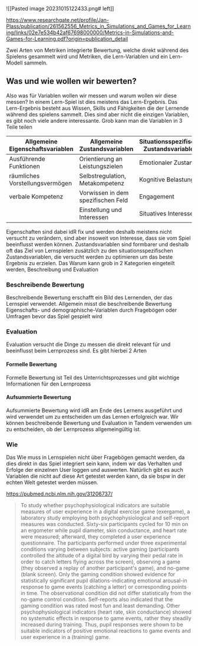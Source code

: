![[Pasted image 20231015122433.png# left]]








https://www.researchgate.net/profile/Jan-Plass/publication/261562556_Metrics_in_Simulations_and_Games_for_Learning/links/02e7e534b42af67698000000/Metrics-in-Simulations-and-Games-for-Learning.pdf?origin=publication_detail


Zwei Arten von Metriken integrierte Bewertung, welche direkt während des Spielens gesammelt wird und Metriken, die Lern-Variablen und ein Lern-Modell sammeln. 
## Was und wie wollen wir bewerten?
Also was für Variablen wollen wir messen und warum wollen wir diese messen?
In einem Lern-Spiel ist dies meistens das Lern-Ergebnis. Das Lern-Ergebnis besteht aus Wissen, Skills und Fähigkeiten die der Lernende während des spielens sammelt. Dies sind aber nicht die einzigen Variablen, es gibt noch viele andere interessante. Grob kann man die Variablen in 3 Teile teilen

| Allgemeine Eigenschaftsvariablen | Allgemeine Zustandsvariablen       | Situationsspezifische Zustandsvariablen |
| -------------------------------- | ---------------------------------- | --------------------------------------- |
| Ausführende Funktionen           | Orientierung an Leistungszielen    | Emotionaler Zustand                     |
| räumliches Vorstellungsvermögen  | Selbstregulation, Metakompetenz    | Kognitive Belastung                     |
| verbale Kompetenz                | Vorwissen in dem spezifischen Feld | Engagement                              |
|                                  | Einstellung und Interessen         | Situatives Interesse                    |

Eigenschaften sind dabei idR fix und werden deshalb meistens nicht versucht zu verändern, sind aber insoweit von Interesse, dass sie vom Spiel beeinflusst werden können.
Zustandsvariablen sind formbarer und deshalb oft das Ziel von Lernspielen zusätzlich zu den situationsspezifischen Zustandsvariablen, die versucht werden zu optimieren um das beste Ergebnis zu erzielen.
Das Warum kann grob in 2 Kategorien eingeteilt werden, Beschreibung und Evaluation
### Beschreibende Bewertung
Beschreibende Bewertung erschafft ein Bild des Lernenden, der das Lernspiel verwendet. Allgemein misst die beschreibende Bewertung Eigenschafts- und demographische-Variablen durch Fragebögen oder Umfragen bevor das Spiel gespielt wird
### Evaluation
Evaluation versucht die Dinge zu messen die direkt relevant für und beeinflusst beim Lernprozess sind. Es gibt hierbei 2 Arten
#### Formelle Bewertung
Formelle Bewertung ist Teil des Unterrichtsprozesses und gibt wichtige Informationen für den Lernprozess
#### Aufsummierte Bewertung
Aufsummierte Bewertung wird idR am Ende des Lernens ausgeführt und wird verwendet um zu entscheiden um das Lernen erfolgreich war.
Wir können beschreibende Bewertung und Evaluation in Tandem verwenden um zu entscheiden, ob der Lernprozess allgemeingültig ist.

### Wie
Das Wie muss in Lernspielen nicht über Fragebögen gemacht werden, da dies direkt in das Spiel integriert sein kann, indem wir das Verhalten und Erfolge der einzelnen User loggen und auswerten.
Natürlich gibt es auch Variablen die nicht auf diese Art getestet werden kann, da sie bspw in der echten Welt getestet werden müssen.





https://pubmed.ncbi.nlm.nih.gov/31206737/
> To study whether psychophysiological indicators are suitable measures of user experience in a digital exercise game (exergame), a laboratory study employing both psychophysiological and self-report measures was conducted. Sixty-six participants cycled for 10 min on an ergometer while pupil diameter, skin conductance, and heart rate were measured; afterward, they completed a user experience questionnaire. The participants performed under three experimental conditions varying between subjects: active gaming (participants controlled the altitude of a digital bird by varying their pedal rate in order to catch letters flying across the screen), observing a game (they observed a replay of another participant's game), and no-game (blank screen). Only the gaming condition showed evidence for statistically significant pupil dilations-indicating emotional arousal-in response to game events (catching a letter) or corresponding points in time. The observational condition did not differ statistically from the no-game control condition. Self-reports also indicated that the gaming condition was rated most fun and least demanding. Other psychophysiological indicators (heart rate, skin conductance) showed no systematic effects in response to game events, rather they steadily increased during training. Thus, pupil responses were shown to be suitable indicators of positive emotional reactions to game events and user experience in a (training) game.

